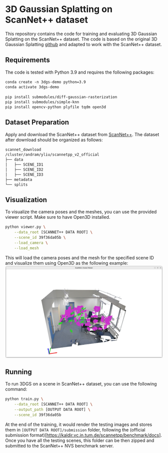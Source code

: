 # 3D Gaussian Splatting on ScanNet++ dataset
This repository contains the code for training and evaluating 3D Gaussian Splatting on the ScanNet++ dataset. The code is based on the original 3D Gaussian Splatting [github](https://github.com/graphdeco-inria/gaussian-splatting) and adapted to work with the ScanNet++ dataset.

## Requirements
The code is tested with Python 3.9 and requires the following packages:
```
conda create -n 3dgs-demo python=3.9
conda activate 3dgs-demo

pip install submodules/diff-gaussian-rasterization
pip install submodules/simple-knn
pip install opencv-python plyfile tqdm open3d
```


## Dataset Preparation
Apply and download the ScanNet++ dataset from [ScanNet++](https://kaldir.vc.in.tum.de/scannetpp/). The dataset after download should be organized as follows:
```
scannet_download
/cluster/andram/yliu/scannetpp_v2_official
├── data
│   ├── SCENE_ID1
│   ├── SCENE_ID2
│   ├── SCENE_ID3
├── metadata
└── splits
```

## Visualization
To visualize the camera poses and the meshes, you can use the provided viewer script. Make sure to have Open3D installed.

```sh
python viewer.py \
    --data_root [SCANNET++ DATA ROOT] \
    --scene_id 39f36da05b \
    --load_camera \
    --load_mesh
```

This will load the camera poses and the mesh for the specified scene ID and visualize them using Open3D as the following example:
![visualization](assets/viewer_example1.png)


## Running
To run 3DGS on a scene in ScanNet++ dataset, you can use the following command:

```sh
python train.py \
    --data_root [SCANNET++ DATA ROOT] \
    --output_path [OUTPUT DATA ROOT] \
    --scene_id 39f36da05b
```

At the end of the training, it would render the testing images and stores them in `[OUTPUT DATA ROOT]/submission` folder, following the (official submission format)[https://kaldir.vc.in.tum.de/scannetpp/benchmark/docs]. Once you have all the testing scenes, this folder can be then zipped and submitted to the ScanNet++ NVS benchmark server.


